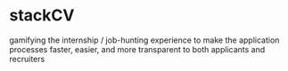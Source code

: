 # stackCV
gamifying the internship / job-hunting experience to make the application processes faster, easier, and more transparent to both applicants and recruiters

